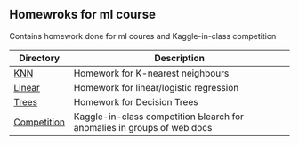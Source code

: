 ## Homewroks for ml course

Contains homework done for ml coures and Kaggle-in-class competition

Directory                 | Description
--------------------------|----------------------
[KNN](https://github.com/ron1x1-abba/ml1.sphere/blob/main/hw1/golikov_hw1.ipynb) | Homework for K-nearest neighbours
[Linear](https://github.com/ron1x1-abba/ml1.sphere/blob/main/hw2/golikov_hw2.ipynb) | Homework for linear/logistic regression
[Trees](https://github.com/ron1x1-abba/ml1.sphere/blob/main/hw3/golikov_hw3.ipynb) | Homework for Decision Trees
[Competition](https://github.com/ron1x1-abba/ml1.sphere/blob/main/project.ipynb) | Kaggle-in-class competition Ыearch for anomalies in groups of web docs

